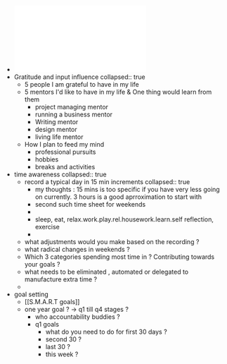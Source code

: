- ![Focus-Workbook.pdf](../assets/Focus-Workbook_1650353112618_0.pdf)
- Gratitude and input influence
  collapsed:: true
	- 5 people I am grateful to have in my life
	- 5 mentors I'd like to have in my life & One thing would learn from them
		- project managing mentor
		- running a business mentor
		- Writing mentor
		- design mentor
		- living life mentor
	- How I plan to feed my mind
		- professional pursuits
		- hobbies
		- breaks and activities
- time awareness
  collapsed:: true
	- record a typical day in 15 min  increments
	  collapsed:: true
		- my thoughts : 15 mins is too specific if you have very less going on currently. 3 hours is a good aprroximation to start with
		- second such time sheet for weekends
		-
		- sleep, eat, relax.work.play.rel.housework.learn.self reflection, exercise
		-
	- what adjustments would you make based on the recording ?
	- what radical changes in weekends ?
	- Which 3 categories spending most time in ? Contributing towards your goals ?
	- what needs to be eliminated , automated or delegated to manufacture extra time ?
	-
- goal setting
	- [[S.M.A.R.T goals]]
	- one year goal ? -> q1 till q4 stages ?
		- who accountability buddies ?
		- q1 goals
			- what do you need to do for first 30 days ?
			- second 30 ?
			- last 30 ?
			- this week ?